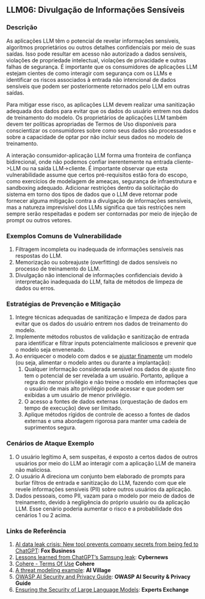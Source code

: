 ## LLM06: Divulgação de Informações Sensíveis

### Descrição

As aplicações LLM têm o potencial de revelar informações sensíveis, algoritmos proprietários ou outros detalhes confidenciais por meio de suas saídas. Isso pode resultar em acesso não autorizado a dados sensíveis, violações de propriedade intelectual, violações de privacidade e outras falhas de segurança. É importante que os consumidores de aplicações LLM estejam cientes de como interagir com segurança com os LLMs e identificar os riscos associados à entrada não intencional de dados sensíveis que podem ser posteriormente retornados pelo LLM em outras saídas.

Para mitigar esse risco, as aplicações LLM devem realizar uma sanitização adequada dos dados para evitar que os dados do usuário entrem nos dados de treinamento do modelo. Os proprietários de aplicações LLM também devem ter políticas apropriadas de Termos de Uso disponíveis para conscientizar os consumidores sobre como seus dados são processados e sobre a capacidade de optar por não incluir seus dados no modelo de treinamento.

A interação consumidor-aplicação LLM forma uma fronteira de confiança bidirecional, onde não podemos confiar inerentemente na entrada cliente->LLM ou na saída LLM->cliente. É importante observar que esta vulnerabilidade assume que certos pré-requisitos estão fora do escopo, como exercícios de modelagem de ameaças, segurança de infraestrutura e sandboxing adequado. Adicionar restrições dentro da solicitação do sistema em torno dos tipos de dados que o LLM deve retornar pode fornecer alguma mitigação contra a divulgação de informações sensíveis, mas a natureza imprevisível dos LLMs significa que tais restrições nem sempre serão respeitadas e podem ser contornadas por meio de injeção de prompt ou outros vetores.

### Exemplos Comuns de Vulnerabilidade

1. Filtragem incompleta ou inadequada de informações sensíveis nas respostas do LLM.
2. Memorização ou sobreajuste (overfitting) de dados sensíveis no processo de treinamento do LLM.
3. Divulgação não intencional de informações confidenciais devido à interpretação inadequada do LLM, falta de métodos de limpeza de dados ou erros.

### Estratégias de Prevenção e Mitigação

1. Integre técnicas adequadas de sanitização e limpeza de dados para evitar que os dados do usuário entrem nos dados de treinamento do modelo.
2. Implemente métodos robustos de validação e sanitização de entrada para identificar e filtrar inputs potencialmente maliciosos e prevenir que o modelo seja envenenado.
3. Ao enriquecer o modelo com dados e se [ajustar finamente](https://github.com/OWASP/www-project-top-10-for-large-language-model-applications/wiki/Definitions) um modelo (ou seja, alimentar o modelo antes ou durante a implantação):
   1. Qualquer informação considerada sensível nos dados de ajuste fino tem o potencial de ser revelada a um usuário. Portanto, aplique a regra do menor privilégio e não treine o modelo em informações que o usuário de mais alto privilégio pode acessar e que podem ser exibidas a um usuário de menor privilégio.
   2. O acesso a fontes de dados externas (orquestação de dados em tempo de execução) deve ser limitado.
   3. Aplique métodos rígidos de controle de acesso a fontes de dados externas e uma abordagem rigorosa para manter uma cadeia de suprimentos segura.

### Cenários de Ataque Exemplo

1. O usuário legítimo A, sem suspeitas, é exposto a certos dados de outros usuários por meio do LLM ao interagir com a aplicação LLM de maneira não maliciosa.
2. O usuário A direciona um conjunto bem elaborado de prompts para burlar filtros de entrada e sanitização do LLM, fazendo com que ele revele informações sensíveis (PII) sobre outros usuários da aplicação.
3. Dados pessoais, como PII, vazam para o modelo por meio de dados de treinamento, devido à negligência do próprio usuário ou da aplicação LLM. Esse cenário poderia aumentar o risco e a probabilidade dos cenários 1 ou 2 acima.

### Links de Referência

1. [AI data leak crisis: New tool prevents company secrets from being fed to ChatGPT](https://www.foxbusiness.com/politics/ai-data-leak-crisis-prevent-company-secrets-chatgpt): **Fox Business**
2. [Lessons learned from ChatGPT’s Samsung leak](https://cybernews.com/security/chatgpt-samsung-leak-explained-lessons/): **Cybernews**
3. [Cohere - Terms Of Use](https://cohere.com/terms-of-use) **Cohere**
4. [A threat modeling example](https://aivillage.org/large%20language%20models/threat-modeling-llm/): **AI Village**
5. [OWASP AI Security and Privacy Guide](https://owasp.org/www-project-ai-security-and-privacy-guide/): **OWASP AI Security & Privacy Guide**
6. [Ensuring the Security of Large Language Models](https://www.experts-exchange.com/articles/38220/Ensuring-the-Security-of-Large-Language-Models-Strategies-and-Best-Practices.html): **Experts Exchange**
